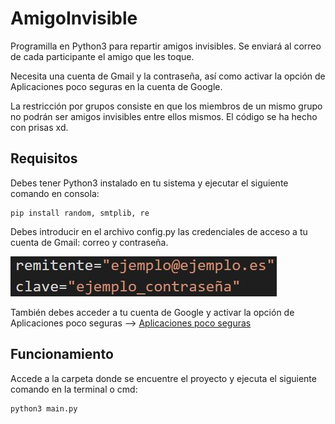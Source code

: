 # AmigoInvisible
Programilla en Python3 para repartir amigos invisibles. Se enviará al correo de cada participante el amigo que les toque.

Necesita una cuenta de Gmail y la contraseña, así como activar la opción de Aplicaciones poco seguras en la cuenta de Google.

La restricción por grupos consiste en que los miembros de un mismo grupo no podrán ser amigos invisibles entre ellos mismos.
El código se ha hecho con prisas xd.
## Requisitos
Debes tener Python3 instalado en tu sistema y ejecutar el siguiente comando en consola:
```console
pip install random, smtplib, re
```
Debes introducir en el archivo config.py las credenciales de acceso a tu cuenta de Gmail: correo y contraseña.

![ejemplo credenciales](ejemplo_config.JPG)

También debes acceder a tu cuenta de Google y activar la opción de Aplicaciones poco seguras -->
  [Aplicaciones poco seguras](https://support.google.com/accounts/answer/6010255?hl=es)
## Funcionamiento
Accede a la carpeta donde se encuentre el proyecto y ejecuta el siguiente comando en la terminal o cmd:
```console
python3 main.py
```

